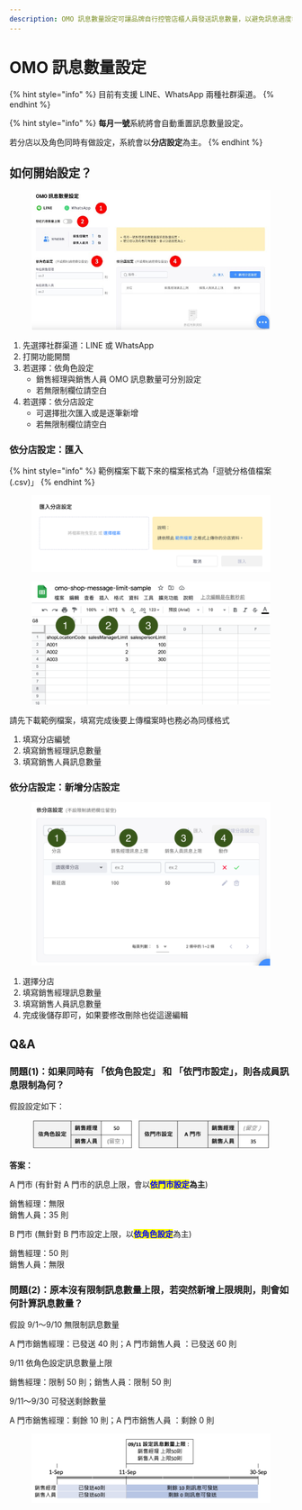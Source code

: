 ```yaml
---
description: OMO 訊息數量設定可讓品牌自行控管店櫃人員發送訊息數量，以避免訊息過度發送。
---
```


# OMO 訊息數量設定

{% hint style="info" %}
目前有支援 LINE、WhatsApp 兩種社群渠道。
{% endhint %}

{% hint style="info" %}
**每月一號**系統將會自動重置訊息數量設定。

若分店以及角色同時有做設定，系統會以**分店設定**為主。
{% endhint %}

## **如何開始**設&#x5B9A;**？**

<figure><img src="../../.gitbook/assets/OMO訊息數量設定.jpg" alt=""><figcaption></figcaption></figure>

1. 先選擇社群渠道：LINE 或 WhatsApp
2. 打開功能開關
3. 若選擇：依角色設定
   * 銷售經理與銷售人員 OMO 訊息數量可分別設定
   * 若無限制欄位請空白
4. 若選擇：依分店設定
   * 可選擇批次匯入或是逐筆新增
   * 若無限制欄位請空白

### 依分店設定：匯入

{% hint style="info" %}
範例檔案下載下來的檔案格式為「逗號分格值檔案(.csv)」
{% endhint %}

<figure><img src="../../.gitbook/assets/匯入分店設定.png" alt=""><figcaption></figcaption></figure>

<figure><img src="../../.gitbook/assets/OMO 批次匯入 (1).png" alt=""><figcaption></figcaption></figure>

請先下載範例檔案，填寫完成後要上傳檔案時也務必為同樣格式

1. 填寫分店編號
2. 填寫銷售經理訊息數量
3. 填寫銷售人員訊息數量

### 依分店設定：新增分店設定

<figure><img src="../../.gitbook/assets/Omo_Messages_Setting_-_Omnichat_Admin_Panel-2.png" alt=""><figcaption></figcaption></figure>

1. 選擇分店
2. 填寫銷售經理訊息數量
3. 填寫銷售人員訊息數量
4. 完成後儲存即可，如果要修改刪除也從這邊編輯

## Q\&A

### **問題(1)：如果同時有 「依角色設定」 和 「依門市設定」，則各成員訊息限制為何？**

假設設定如下：

<figure><img src="../../.gitbook/assets/Screen Shot 2022-09-28 at 2.41.07 PM.png" alt=""><figcaption></figcaption></figure>

**答案：**

A 門市 (有針對 A 門市的訊息上限，會以<mark style="color:blue;">**依門市設定**</mark>**為主**)

銷售經理：無限\
銷售人員：35 則

B 門市 (無針對 B 門市設定上限，以<mark style="color:blue;">**依角色設定**</mark>為主)

銷售經理：50 則\
銷售人員：無限



### **問題(2)：原本沒有限制訊息數量上限，若突然新增上限規則，則會如何計算訊息數量？**

假設 9/1～9/10 無限制訊息數量

A 門市銷售經理：已發送 40 則；A 門市銷售人員 ：已發送 60 則

9/11 依角色設定訊息數量上限

銷售經理：限制 50 則；銷售人員：限制 50 則

9/11～9/30 可發送剩餘數量

A 門市銷售經理：剩餘 10 則；A 門市銷售人員 ：剩餘 0 則

<figure><img src="../../.gitbook/assets/Screen Shot 2022-09-28 at 3.04.43 PM.png" alt=""><figcaption></figcaption></figure>

